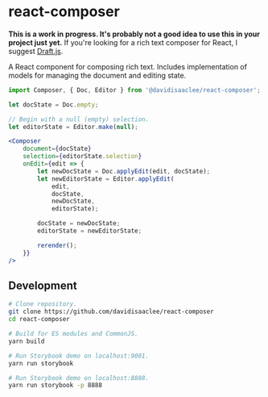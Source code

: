 # react-composer

**This is a work in progress. It's probably not a good idea to use this in your project just yet.**
If you're looking for a rich text composer for React, I suggest [Draft.js](https://draftjs.org).

A React component for composing rich text. Includes implementation of models
for managing the document and editing state.

```jsx
import Composer, { Doc, Editor } from '@davidisaaclee/react-composer';

let docState = Doc.empty;

// Begin with a null (empty) selection.
let editorState = Editor.make(null);

<Composer
	document={docState}
	selection={editorState.selection}
	onEdit={edit => {
		let newDocState = Doc.applyEdit(edit, docState);
		let newEditorState = Editor.applyEdit(
			edit,
			docState,
			newDocState,
			editorState);

		docState = newDocState;
		editorState = newEditorState;

		rerender();
	}}
/>
```

## Development

```sh
# Clone repository.
git clone https://github.com/davidisaaclee/react-composer
cd react-composer

# Build for ES modules and CommonJS.
yarn build

# Run Storybook demo on localhost:9001.
yarn run storybook

# Run Storybook demo on localhost:8888.
yarn run storybook -p 8888
```

